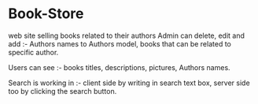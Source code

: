 # Book-Store
web site selling books related to their authors
Admin can delete, edit and add :-
                  Authors names to Authors model,
                  books that can be related to specific author.
                  
Users can see :-
                books titles, descriptions, pictures,
                Authors names.

Search is working in :-
                       client side by writing in search text box,
                       server side too by clicking the search button.  

